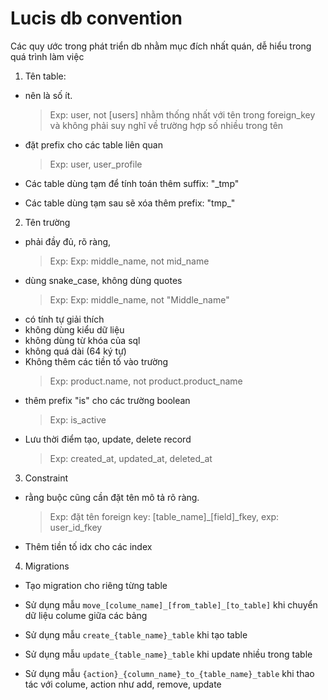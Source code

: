 # Lucis db convention

Các quy ước trong phát triển db nhằm mục đích nhất quán, dễ hiểu trong quá trình làm việc

1. Tên table:

- nên là số ít.

  > Exp: user, not [users] nhằm thống nhất với tên trong foreign_key và không phải suy nghĩ về trường hợp số nhiều trong tên

- đặt prefix cho các table liên quan
  > Exp: user, user_profile
- Các table dùng tạm để tính toán thêm suffix: "\_tmp"
- Các table dùng tạm sau sẽ xóa thêm prefix: "tmp\_"

2. Tên trường

- phải đầy đủ, rõ ràng,
  > Exp: Exp: middle_name, not mid_name
- dùng snake_case, không dùng quotes
  > Exp: Exp: middle_name, not "Middle_name"
- có tính tự giải thích
- không dùng kiểu dữ liệu
- không dùng từ khóa của sql
- không quá dài (64 ký tự)
- Không thêm các tiền tố vào trường
  > Exp: product.name, not product.product_name
- thêm prefix "is" cho các trường boolean
  > Exp: is_active
- Lưu thời điểm tạo, update, delete record
  > Exp: created_at, updated_at, deleted_at

3. Constraint

- rằng buộc cũng cần đặt tên mô tả rõ ràng.
  > Exp: đặt tên foreign key: [table_name]\_[field]\_fkey, exp: user_id_fkey
- Thêm tiền tố idx cho các index

4. Migrations

- Tạo migration cho riêng từng table
- Sử dụng mẫu `move_[colume_name]_[from_table]_[to_table]` khi chuyển dữ liệu colume giữa các bảng
- Sử dụng mẫu `create_{table_name}_table` khi tạo table

- Sử dụng mẫu `update_{table_name}_table` khi update nhiều trong table

- Sử dụng mẫu `{action}_{column_name}_to_{table_name}_table` khi thao tác với colume, action như add, remove, update
